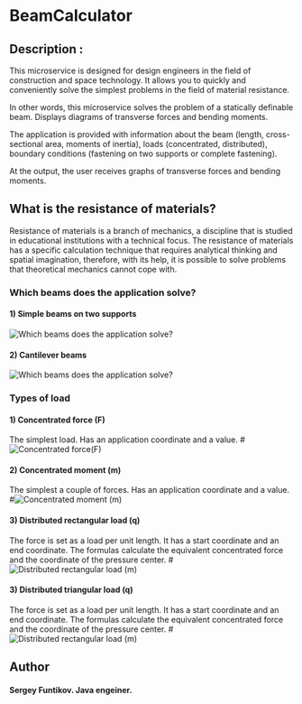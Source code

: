 # BeamCalculator
## Description :
This microservice is designed for design engineers in the field of construction and space technology. It allows you to quickly and conveniently solve the simplest problems in the field of material resistance.

In other words, this microservice solves the problem of a statically definable beam. Displays diagrams of transverse forces and bending moments.

The application is provided with information about the beam (length, cross-sectional area, moments of inertia), loads (concentrated, distributed), boundary conditions (fastening on two supports or complete fastening).

At the output, the user receives graphs of transverse forces and bending moments.

## What is the resistance of materials?
Resistance of materials is a branch of mechanics, a discipline
that is studied in educational institutions with a technical focus. 
The resistance of materials has a specific calculation technique that requires analytical thinking and spatial imagination, 
therefore, with its help, it is possible to solve problems that theoretical mechanics cannot cope with.

### Which beams does the application solve?
#### 1) Simple beams on two supports
![Which beams does the application solve?](http://sopromat.xyz/static/lectures/2161/balka.PNG)
#### 2) Cantilever beams
![Which beams does the application solve?](http://sopromat.xyz/static/lectures/2161/cantilever-beam.PNG)

### Types of load
#### 1) Concentrated force (F)
The simplest load. Has an application coordinate and a value.
#![Concentrated force(F)](https://isopromat.ru/wp-content/uploads/is-1172.png)
#### 2) Concentrated moment (m)
The simplest a couple of forces. Has an application coordinate and a value.
#![Concentrated moment (m)](https://isopromat.ru/wp-content/uploads/is-1169.png)
#### 3) Distributed rectangular load (q)
The force is set as a load per unit length. It has a start coordinate and an end coordinate. 
The formulas calculate the equivalent concentrated force and the coordinate of the pressure center.
#![Distributed rectangular load (m)](https://isopromat.ru/wp-content/uploads/is-1175.png)
#### 3) Distributed triangular load (q)
The force is set as a load per unit length. It has a start coordinate and an end coordinate.
The formulas calculate the equivalent concentrated force and the coordinate of the pressure center.
#![Distributed rectangular load (m)](https://www.teoretmeh.ru/Stattest/c9_05.gif)

## Author
#### Sergey Funtikov. Java engeiner.
